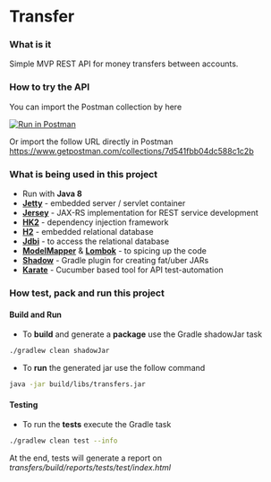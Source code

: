 # Transfer
### What is it
Simple MVP REST API for money transfers between accounts.

### How to try the API
You can import the Postman collection by here

[![Run in Postman](https://run.pstmn.io/button.svg)](https://app.getpostman.com/run-collection/7d541fbb04dc588c1c2b)

Or import the follow URL directly in Postman https://www.getpostman.com/collections/7d541fbb04dc588c1c2b

### What is being used in this project

* Run with __Java 8__
*  __[Jetty](https://www.eclipse.org/jetty/)__ - embedded server / servlet container
* __[Jersey](https://jersey.github.io/)__ - JAX-RS implementation for REST service development
* __[HK2](https://javaee.github.io/hk2/)__ - dependency injection framework
* __[H2](http://www.h2database.com/html/main.html)__ - embedded relational database
* __[Jdbi](http://jdbi.org/)__ - to access the relational database
* __[ModelMapper](http://modelmapper.org/)__ & __[Lombok](https://projectlombok.org/)__ - to spicing up the code
* __[Shadow](https://github.com/johnrengelman/shadow)__ - Gradle plugin for creating fat/uber JARs 
* __[Karate](https://github.com/intuit/karate)__ - Cucumber based tool for API test-automation

### How test, pack and run this project
#### Build and Run
* To __build__ and generate a __package__ use the Gradle shadowJar task
```bash
./gradlew clean shadowJar
```
* To __run__ the generated jar use the follow command
```bash
java -jar build/libs/transfers.jar
```

#### Testing
* To run the __tests__ execute the Gradle task
```bash
./gradlew clean test --info
```
At the end, tests will generate a report on *transfers/build/reports/tests/test/index.html*
